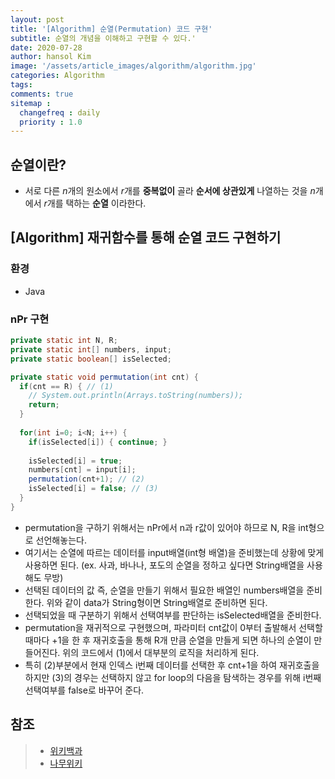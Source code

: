 ```yaml
---
layout: post
title: '[Algorithm] 순열(Permutation) 코드 구현'
subtitle: 순열의 개념을 이해하고 구현할 수 있다.'
date: 2020-07-28
author: hansol Kim
image: '/assets/article_images/algorithm/algorithm.jpg'
categories: Algorithm
tags: 
comments: true
sitemap :
  changefreq : daily
  priority : 1.0
---
```


## 순열이란?
* 서로 다른 *n*개의 원소에서 *r*개를 **중복없이** 골라 **순서에 상관있게** 나열하는 것을 *n*개에서 *r*개를 택하는 **순열** 이라한다.

## [Algorithm] 재귀함수를 통해 순열 코드 구현하기

### 환경
* Java

### nPr 구현
~~~java
private static int N, R;
private static int[] numbers, input;
private static boolean[] isSelected;

private static void permutation(int cnt) {
  if(cnt == R) { // (1)
    // System.out.println(Arrays.toString(numbers));
    return;
  }
  
  for(int i=0; i<N; i++) {
    if(isSelected[i]) { continue; }
    
    isSelected[i] = true;
    numbers[cnt] = input[i];
    permutation(cnt+1); // (2)
    isSelected[i] = false; // (3)
  }
}
~~~

* permutation을 구하기 위해서는 nPr에서 n과 r값이 있어야 하므로 N, R을 int형으로 선언해놓는다.
* 여기서는 순열에 따르는 데이터를 input배열(int형 배열)을 준비했는데 상황에 맞게 사용하면 된다. (ex. 사과, 바나나, 포도의 순열을 정하고 싶다면 String배열을 사용해도 무방)
* 선택된 데이터의 값 즉, 순열을 만들기 위해서 필요한 배열인 numbers배열을 준비한다. 위와 같이 data가 String형이면 String배열로 준비하면 된다.
* 선택되었을 때 구분하기 위해서 선택여부를 판단하는 isSelected배열을 준비한다.
* permutation을 재귀적으로 구현했으며, 파라미터 cnt값이 0부터 출발해서 선택할 때마다 +1을 한 후 재귀호출을 통해 R개 만큼 순열을 만들게 되면 하나의 순열이 만들어진다. 위의 코드에서 (1)에서 대부분의 로직을 처리하게 된다.
* 특히 (2)부분에서 현재 인덱스 i번째 데이터를 선택한 후 cnt+1을 하여 재귀호출을 하지만 (3)의 경우는 선택하지 않고 for loop의 다음을 탐색하는 경우를 위해 i번째 선택여부를 false로 바꾸어 준다.


## 참조
> - [위키백과](https://ko.wikipedia.org/wiki/%EC%88%9C%EC%97%B4)
> - [나무위키](https://namu.wiki/w/%EC%88%9C%EC%97%B4)